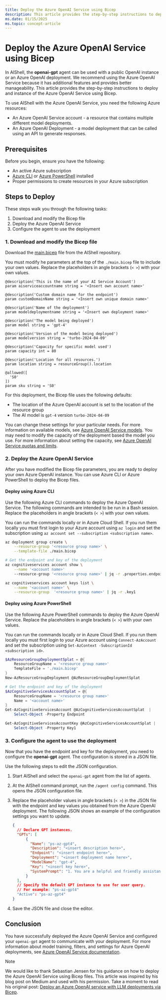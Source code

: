 ```yaml
---
title: Deploy the Azure OpenAI Service using Bicep
description: This article provides the step-by-step instructions to deploy and instance of the Azure OpenAI Service using Bicep.
ms.date: 01/15/2025
ms.topic: concept-article
---
```

# Deploy the Azure OpenAI Service using Bicep

In AIShell, the **openai-gpt** agent can be used with a public OpenAI instance or an Azure OpenAI
deployment. We recommend using the Azure OpenAI Service because it has additional features and
provides better manageability. This article provides the step-by-step instructions to deploy and
instance of the Azure OpenAI Service using Bicep.

To use AIShell with the Azure OpenAI Service, you need the following Azure resources:

- An Azure OpenAI Service account - a resource that contains multiple different model deployments.
- An Azure OpenAI Deployment - a model deployment that can be called using an API to generate
  responses.

## Prerequisites

Before you begin, ensure you have the following:

- An active Azure subscription
- [Azure CLI][04] or [Azure PowerShell][05] installed
- Proper permissions to create resources in your Azure subscription

## Steps to Deploy

These steps walk you through the following tasks:

1. Download and modify the Bicep file
1. Deploy the Azure OpenAI Service
1. Configure the agent to use the deployment

### 1. Download and modify the Bicep file

Download the [main.bicep][07] file from the AIShell repository.

You must modify he parameters at the top of the `./main.bicep` file to include your own values.
Replace the placeholders in angle brackets (`< >`) with your own values.

```bicep
@description('This is the name of your AI Service Account')
param aiserviceaccountname string = '<Insert own account name>'

@description('Custom domain name for the endpoint')
param customDomainName string = '<Insert own unique domain name>'

@description('Name of the deployment')
param modeldeploymentname string = '<Insert own deployment name>'

@description('The model being deployed')
param model string = 'gpt-4'

@description('Version of the model being deployed')
param modelversion string = 'turbo-2024-04-09'

@description('Capacity for specific model used')
param capacity int = 80

@description('Location for all resources.')
param location string = resourceGroup().location

@allowed([
  'S0'
])
param sku string = 'S0'
```

For this deployment, the Bicep file uses the following defaults:

- The location of the Azure OpenAI account is set to the location of the resource group
- The AI model is `gpt-4` version `turbo-2024-04-09`

You can change these settings for your particular needs. For more information on available models,
see [Azure OpenAI Service models][01]. You may need to modify the capacity of the deployment based
the model you use. For more information about setting the capacity, see
[Azure OpenAI Service quotas and limits][02].

### 2. Deploy the Azure OpenAI Service

After you have modified the Bicep file parameters, you are ready to deploy your own Azure OpenAI
instance. You can use Azure CLI or Azure PowerShell to deploy the Bicep files.

#### Deploy using Azure CLI

Use the following Azure CLI commands to deploy the Azure OpenAI Service. The following commands are
intended to be run in a Bash session. Replace the placeholders in angle brackets (`< >`) with your
own values.

You can run the commands locally or in Azure Cloud Shell. If you run them locally you must first
login to your Azure account using `az login` and set the subscription using
`az account set --subscription <subscription name>`.

```sh
az deployment group create \
    --resource-group '<resource group name>' \
    --template-file ./main.bicep

# Get the endpoint and key of the deployment
az cognitiveservices account show \
    --name '<account name>'
    --resource-group '<resource group name>' | jq -r .properties.endpoint

az cognitiveservices account keys list \
    --name '<account name>' \
    --resource-group  '<resource group name>' | jq -r .key1
```

#### Deploy using Azure PowerShell

Use the following Azure PowerShell commands to deploy the Azure OpenAI Service. Replace the
placeholders in angle brackets (`< >`) with your own values.

You can run the commands locally or in Azure Cloud Shell. If you run them locally you must first
login to your Azure account using `Connect-AzAccount` and set the subscription using
`Set-AzContext -SubscriptionId <subscription id>`.

```powershell
$AzResourceGroupDeploymentSplat = @{
    ResourceGroupName = '<resource group name>'
    TemplateFile = './main.bicep'
}
New-AzResourceGroupDeployment @AzResourceGroupDeploymentSplat

# Get the endpoint and key of the deployment
$AzCognitiveServicesAccountSplat = @{
    ResourceGroupName = '<resource group name>'
    Name = '<account name>'
}
Get-AzCognitiveServicesAccount @AzCognitiveServicesAccountSplat  |
    Select-Object -Property Endpoint

Get-AzCognitiveServicesAccountKey @AzCognitiveServicesAccountSplat |
    Select-Object -Property Key1
```

### 3. Configure the agent to use the deployment

Now that you have the endpoint and key for the deployment, you need to configure the **openai-gpt**
agent. The configuration is stored in a JSON file.

Use the following steps to edit the JSON configuration.

1. Start AIShell and select the `openai-gpt` agent from the list of agents.
1. At the AIShell command prompt, run the `/agent config` command. This opens the JSON configuration
   file.
1. Replace the placeholder values in angle brackets (`< >`) in the JSON file with the endpoint and
   key values you obtained from the Azure OpenAI deployment. The following JSON shows an example of
   the configuration settings you want to update.

   ```json
   {
     // Declare GPT instances.
     "GPTs": [
         {
           "Name": "ps-az-gpt4",
           "Description": "<insert description here>",
           "Endpoint": "<insert endpoint here>",
           "Deployment": "<insert deployment name here>",
           "ModelName": "gpt-4",
           "Key": "<insert key here>",
           "SystemPrompt": "1. You are a helpful and friendly assistant with expertise in PowerShell scripting and command line.\n2. Assume user is using the operating system `osx` unless otherwise specified.\n3. Use the `code block` syntax in markdown to encapsulate any part in responses that is code, YAML, JSON or XML, but not table.\n4. When encapsulating command line code, use '```powershell' if it's PowerShell command; use '```sh' if it's non-PowerShell CLI command.\n5. When generating CLI commands, never ever break a command into multiple lines. Instead, always list all parameters and arguments of the command on the same line.\n6. Please keep the response concise but to the point. Do not overexplain."
         }
     ],
     // Specify the default GPT instance to use for user query.
     // For example: "ps-az-gpt4"
     "Active": "ps-az-gpt4"
   }
   ```

1. Save the JSON file and close the editor.

## Conclusion

You have successfully deployed the Azure OpenAI Service and configured your `openai-gpt` agent to
communicate with your deployment. For more information about model training, filters, and settings
for Azure OpenAI deployments, see [Azure OpenAI Service documentation][03].

> [!NOTE]
> We would like to thank Sebastian Jensen for his guidance on how to deploy the Azure OpenAI Service
> using Bicep files. This article was inspired by his blog post on Medium and used with his
> permission. Take a moment to read his original post:
> [Deploy an Azure OpenAI service with LLM deployments via Bicep][06].

<!-- link references -->
[01]: /azure/ai-services/openai/concepts/models?tabs=global-standard%2Cstandard-chat-
[02]: /azure/ai-services/openai/quotas-limits
[03]: /azure/cognitive-services/openai/
[04]: /cli/azure/install-azure-cli
[05]: /powershell/azure/install-azure-powershell
[06]: https://medium.com/medialesson/deploy-an-azure-openai-service-with-llm-deployments-via-bicep-244411472d40
[07]: https://raw.githubusercontent.com/PowerShell/AIShell/refs/heads/main/docs/development/AzureOAIDeployment/main.bicep
